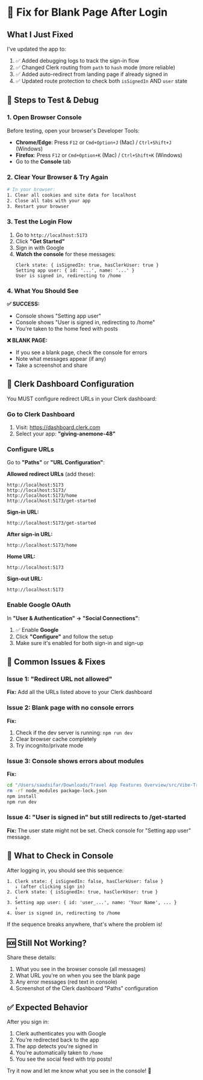# 🔧 Fix for Blank Page After Login

## What I Just Fixed

I've updated the app to:
1. ✅ Added debugging logs to track the sign-in flow
2. ✅ Changed Clerk routing from `path` to `hash` mode (more reliable)
3. ✅ Added auto-redirect from landing page if already signed in
4. ✅ Updated route protection to check both `isSignedIn` AND `user` state

## 🎯 Steps to Test & Debug

### 1. Open Browser Console
Before testing, open your browser's Developer Tools:
- **Chrome/Edge**: Press `F12` or `Cmd+Option+J` (Mac) / `Ctrl+Shift+J` (Windows)
- **Firefox**: Press `F12` or `Cmd+Option+K` (Mac) / `Ctrl+Shift+K` (Windows)
- Go to the **Console** tab

### 2. Clear Your Browser & Try Again
```bash
# In your browser:
1. Clear all cookies and site data for localhost
2. Close all tabs with your app
3. Restart your browser
```

### 3. Test the Login Flow
1. Go to `http://localhost:5173`
2. Click **"Get Started"**
3. Sign in with Google
4. **Watch the console** for these messages:
   ```
   Clerk state: { isSignedIn: true, hasClerkUser: true }
   Setting app user: { id: '...', name: '...' }
   User is signed in, redirecting to /home
   ```

### 4. What You Should See

**✅ SUCCESS:**
- Console shows "Setting app user"
- Console shows "User is signed in, redirecting to /home"
- You're taken to the home feed with posts

**❌ BLANK PAGE:**
- If you see a blank page, check the console for errors
- Note what messages appear (if any)
- Take a screenshot and share

## 🔑 Clerk Dashboard Configuration

You MUST configure redirect URLs in your Clerk dashboard:

### Go to Clerk Dashboard
1. Visit: https://dashboard.clerk.com
2. Select your app: **"giving-anemone-48"**

### Configure URLs
Go to **"Paths"** or **"URL Configuration"**:

**Allowed redirect URLs** (add these):
```
http://localhost:5173
http://localhost:5173/
http://localhost:5173/home
http://localhost:5173/get-started
```

**Sign-in URL:**
```
http://localhost:5173/get-started
```

**After sign-in URL:**
```
http://localhost:5173/home
```

**Home URL:**
```
http://localhost:5173
```

**Sign-out URL:**
```
http://localhost:5173
```

### Enable Google OAuth
In **"User & Authentication" → "Social Connections"**:
1. ✅ Enable **Google**
2. Click **"Configure"** and follow the setup
3. Make sure it's enabled for both sign-in and sign-up

## 🐛 Common Issues & Fixes

### Issue 1: "Redirect URL not allowed"
**Fix:** Add all the URLs listed above to your Clerk dashboard

### Issue 2: Blank page with no console errors
**Fix:** 
1. Check if the dev server is running: `npm run dev`
2. Clear browser cache completely
3. Try incognito/private mode

### Issue 3: Console shows errors about modules
**Fix:**
```bash
cd "/Users/saadsifar/Downloads/Travel App Features Overview/src/Vibe-Travelling"
rm -rf node_modules package-lock.json
npm install
npm run dev
```

### Issue 4: "User is signed in" but still redirects to /get-started
**Fix:** The user state might not be set. Check console for "Setting app user" message.

## 📝 What to Check in Console

After logging in, you should see this sequence:

```
1. Clerk state: { isSignedIn: false, hasClerkUser: false }
   ↓ (after clicking sign in)
2. Clerk state: { isSignedIn: true, hasClerkUser: true }
   ↓
3. Setting app user: { id: 'user_...', name: 'Your Name', ... }
   ↓
4. User is signed in, redirecting to /home
```

If the sequence breaks anywhere, that's where the problem is!

## 🆘 Still Not Working?

Share these details:
1. What you see in the browser console (all messages)
2. What URL you're on when you see the blank page
3. Any error messages (red text in console)
4. Screenshot of the Clerk dashboard "Paths" configuration

## ✅ Expected Behavior

After you sign in:
1. Clerk authenticates you with Google
2. You're redirected back to the app
3. The app detects you're signed in
4. You're automatically taken to `/home`
5. You see the social feed with trip posts!

Try it now and let me know what you see in the console! 🚀

